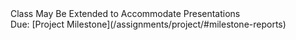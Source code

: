 <div class="alert alert-danger">
Class May Be Extended to Accommodate Presentations
</div>

<div class="alert alert-info">
Due: [Project Milestone](/assignments/project/#milestone-reports)
</div>
